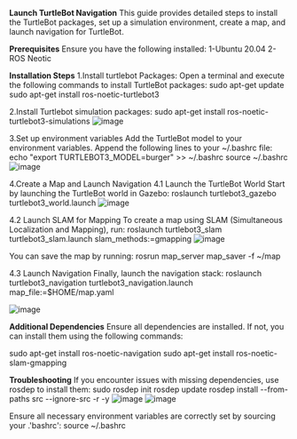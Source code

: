 **Launch TurtleBot Navigation**
This guide provides detailed steps to install the TurtleBot packages, set up a simulation environment, create a map, and launch navigation for TurtleBot.

**Prerequisites**
Ensure you have the following installed:
1-Ubuntu 20.04
2-ROS Neotic

****Installation Steps****
1.Install turtlebot Packages:
Open a terminal and execute the following commands to install TurtleBot packages:
sudo apt-get update
sudo apt-get install ros-noetic-turtlebot3

2.Install Turtlebot simulation packages:
sudo apt-get install ros-noetic-turtlebot3-simulations
![image](https://github.com/user-attachments/assets/c57cbf67-c668-4775-8c78-63972da3d638)

3.Set up environment variables
Add the TurtleBot model to your environment variables. Append the following lines to your ~/.bashrc file:\
echo "export TURTLEBOT3_MODEL=burger" >> ~/.bashrc
source ~/.bashrc
![image](https://github.com/user-attachments/assets/c450fec3-4a3f-43f6-a0a5-a837bfda545d)

4.Create a Map and Launch Navigation
4.1 Launch the TurtleBot World Start by launching the TurtleBot world in Gazebo:
roslaunch turtlebot3_gazebo turtlebot3_world.launch
![image](https://github.com/user-attachments/assets/dc932487-a8ca-4f55-be22-9ab9817264cc)

4.2 Launch SLAM for Mapping To create a map using SLAM (Simultaneous Localization and Mapping), run:
roslaunch turtlebot3_slam turtlebot3_slam.launch slam_methods:=gmapping
![image](https://github.com/user-attachments/assets/c52169c4-d564-4d2f-b5e9-cfe3cf8580c2)

You can save the map by running:
rosrun map_server map_saver -f ~/map

4.3 Launch Navigation Finally, launch the navigation stack:
roslaunch turtlebot3_navigation turtlebot3_navigation.launch map_file:=$HOME/map.yaml

![image](https://github.com/user-attachments/assets/3ffc2c30-8ce0-424b-8813-fecddf98ecb5)



**Additional Dependencies**
Ensure all dependencies are installed. If not, you can install them using the following commands:

sudo apt-get install ros-noetic-navigation
sudo apt-get install ros-noetic-slam-gmapping

**Troubleshooting**
If you encounter issues with missing dependencies, use rosdep to install them:
sudo rosdep init
rosdep update
rosdep install --from-paths src --ignore-src -r -y
![image](https://github.com/user-attachments/assets/f7815c33-e67e-4a7d-b528-d8b6b9d2be4b)
![image](https://github.com/user-attachments/assets/53968d70-5c4f-4efc-a25b-450339c86753)


Ensure all necessary environment variables are correctly set by sourcing your .'bashrc':
source ~/.bashrc


